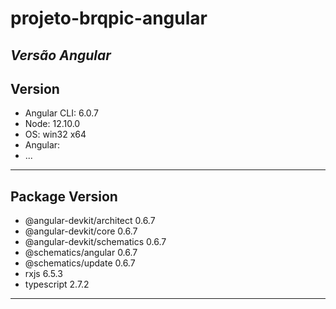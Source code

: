 # projeto-brqpic-angular
**_Versão Angular_**
------------------------------------------------------
**Version**
------------------------------------------------------
- Angular CLI: 6.0.7
- Node: 12.10.0
- OS: win32 x64
- Angular:
- ...
------------------------------------------------------
**Package**                      **Version**
------------------------------------------------------
- @angular-devkit/architect    0.6.7
- @angular-devkit/core         0.6.7
- @angular-devkit/schematics   0.6.7
- @schematics/angular          0.6.7
- @schematics/update           0.6.7
- rxjs                         6.5.3
- typescript                   2.7.2
------------------------------------------------------

